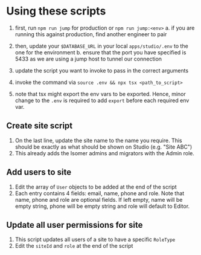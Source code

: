 # Using these scripts

1. first, run `npm run jump` for production or `npm run jump:<env>`
   a. if you are running this against production, find another engineer to pair

2. then, update your `$DATABASE_URL` in your local `apps/studio/.env` to the one for the environment
   b. ensure that the port you have specified is 5433 as we are using a jump host to tunnel our connection

3. update the script you want to invoke to pass in the correct arguments
4. invoke the command via `source .env && npx tsx <path_to_script>`
5. note that tsx might export the env vars to be exported. Hence, minor change to the `.env` is required to add `export` before each required env var.

## Create site script

1. On the last line, update the site name to the name you require. This should be exactly as what should be shown on Studio (e.g. "Site ABC")
2. This already adds the Isomer admins and migrators with the Admin role.

## Add users to site

1. Edit the array of `User` objects to be added at the end of the script
2. Each entry contains 4 fields: email, name, phone and role. Note that name, phone and role are optional fields. If left empty, name will be empty string, phone will be empty string and role will default to Editor.

## Update all user permissions for site

1. This script updates all users of a site to have a specific `RoleType`
2. Edit the `siteId` and `role` at the end of the script
